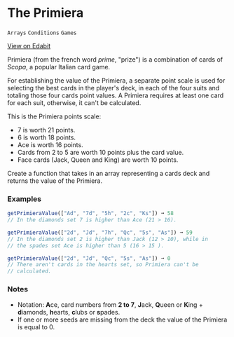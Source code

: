 # The Primiera

`Arrays` `Conditions` `Games`

[View on Edabit](https://edabit.com/challenge/4RQdHYZq7vMxgiibB)

Primiera (from the french word _prime_, "prize") is a combination of cards of _Scopa_, a popular Italian card game.

For establishing the value of the Primiera, a separate point scale is used for selecting the best cards in the player's deck, in each of the four suits and totaling those four cards point values. A Primiera requires at least one card for each suit, otherwise, it can't be calculated.

This is the Primiera points scale:

- 7 is worth 21 points.
- 6 is worth 18 points.
- Ace is worth 16 points.
- Cards from 2 to 5 are worth 10 points plus the card value.
- Face cards (Jack, Queen and King) are worth 10 points.

Create a function that takes in an array representing a cards deck and returns the value of the Primiera.

### Examples

```js
getPrimieraValue(["Ad", "7d", "5h", "2c", "Ks"]) ➞ 58
// In the diamonds set 7 is higher than Ace (21 > 16).

getPrimieraValue(["2d", "Jd", "7h", "Qc", "5s", "As"]) ➞ 59
// In the diamonds set 2 is higher than Jack (12 > 10), while in
// the spades set Ace is higher than 5 (16 > 15 ).

getPrimieraValue(["2d", "Jd", "Qc", "5s", "As"]) ➞ 0
// There aren't cards in the hearts set, so Primiera can't be
// calculated.
```

### Notes

- Notation: **A**ce, card numbers from **2 to 7**, **J**ack, **Q**ueen or **K**ing + **d**iamonds, **h**earts, **c**lubs or **s**pades.
- If one or more seeds are missing from the deck the value of the Primiera is equal to 0.
